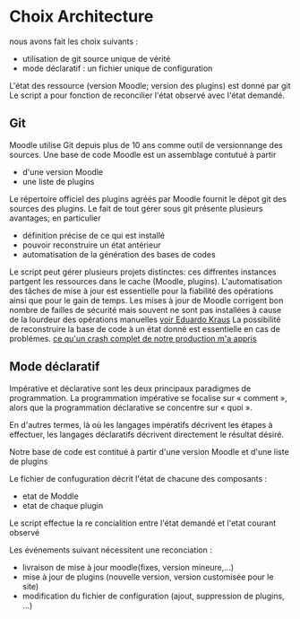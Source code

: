 # Choix Architecture

nous avons fait les choix suivants :
- utilisation de git source unique de vérité
- mode déclaratif : un fichier unique de configuration

L'état des ressource (version Moodle; version des plugins) est donné par git
Le script a pour fonction de reconcilier l'état observé avec l'état demandé. 
## Git

Moodle utilise Git depuis plus de 10 ans comme outil de versionnange des sources.
Une base de code Moodle est un assemblage contutué à partir 
- d'une version Moodle 
- une liste de plugins

Le répertoire officiel des plugins agréés par Moodle fournit le dépot git des sources des plugins. 
Le fait de tout gérer sous git présente plusieurs avantages;  en particulier
- définition précise de ce qui est installé
- pouvoir reconstruire un état antérieur
- automatisation de la génération des bases de codes

Le script peut gérer plusieurs projets distinctes: ces diffrentes instances partgent les ressources dans le cache (Moodle, plugins).
L'automatisation des tâches de mise à jour est essentielle pour la fiabilité des opérations ainsi que pour le gain de temps.
Les mises à jour de Moodle corrigent bon nombre de failles de sécurité mais souvent ne sont pas installées à cause de la 
lourdeur des opérations manuelles [voir Eduardo Kraus](https://moodle.org/user/view.php?id=1428341&course=5)
La possibilité de reconstruire la base de code à un état donné est essentielle en cas de problémes.
[ce qu'un crash complet de notre production m'a appris](https://www.youtube.com/watch?v=IY3S4l81aB4)

## Mode déclaratif

Impérative et déclarative sont les deux principaux paradigmes de programmation. La programmation impérative se focalise sur « comment », alors que la programmation déclarative se concentre sur « quoi ».

En d'autres termes, là où les langages impératifs décrivent les étapes à effectuer, les langages déclaratifs décrivent directement le résultat désiré.

Notre base de code est contitué à partir d'une version Moodle et d'une liste de plugins

Le fichier de confuguration décrit l'état de chacune des composants :

- etat de Moddle 
- etat de chaque plugin

Le script effectue la re concialition entre l'état demandé et l'etat courant observé

Les événements suivant nécessitent une reconciation :
- livraison de mise à jour moodle(fixes, version mineure,...)
- mise à jour de plugins (nouvelle version, version customisée pour le site)
- modification du fichier de configuration (ajout, suppression de plugins, ...)











